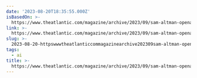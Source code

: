 ```yaml
---
date: '2023-08-20T18:35:55.000Z'
isBasedOn: >-
  https://www.theatlantic.com/magazine/archive/2023/09/sam-altman-openai-chatgpt-gpt-4/674764/
link: >-
  https://www.theatlantic.com/magazine/archive/2023/09/sam-altman-openai-chatgpt-gpt-4/674764/
slug: >-
  2023-08-20-httpswwwtheatlanticcommagazinearchive202309sam-altman-openai-chatgpt-gpt-4674764
tags:
  - ai
title: >-
  https://www.theatlantic.com/magazine/archive/2023/09/sam-altman-openai-chatgpt-gpt-4/674764/
---
```


